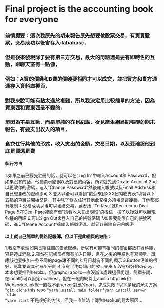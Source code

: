 # Final project is the accounting book for everyone

### 前情提要：這次我原先的期末報告原先想要做股票交易，有買賣股票，交易成功以後會存入dababase，
### 但是後來發現除了要有第三方交易，最大的問題還是要有即時性的互動，跟聊天室有一點像，
### 例如：A買的價錢和B賣的價錢要相同才可以成交，並把買方和賣方通通存入資料庫裡面，
### 對我來說可能有點太過於複雜，所以我決定用比較簡單的方法，因為買東西和賣東西是不變的，
### 單因為不是互動，而是單純的交易紀錄，從兒產生網路記帳簿的期末報告，有要支出收入的項目，
### 食衣住行其他的形式，收入支出的金額，交易日期，以及要確認他到底是買還是賣

#### 執行方法
1.如果之前已經先註冊的話，就可以在”Log In”中輸入Account和 Password，但如果沒有的話，他會顯示錯誤以及對應的內容，所以就先到Create Account
2.可以更改你的密碼，進入”Change Password”然後輸入帳號以及Email Address和自己想要改的密碼即可
3.登入以後可以看到”歡迎來到XXX日常收支表”填寫以下五點的項目並開始交易，其中除了食衣住行其他此空格必須填寫這幾種，其他都沒有限制
4.交易成功以後可以繼續交易，或者按 “To Deal”就Redirect to Deal Page
5.在Deal Page裡面有個”請看收入支出明細”的按鈕，按了以後就可以顯現各種的明細
6.可以Sign Out來登入自己的帳號密碼
7.如果要刪除自己的帳號密碼，進入”Delete Account”後輸入帳號密碼，就可以刪除自己的帳密

#### 以上就自己簡單的網路記帳簿，但以下是此網頁的缺陷：
1.我沒有處理如果已經註冊的帳號密碼，所以有可能有相同的帳密都放在資料庫，容易造成混亂
2.雖然在記帳簿裡面有加入日期，且在之後的明細也有寫顯示，單應該也要多加一些不同的page讓不同的年月日就有不同的顯示
3.Button沒做的很好，應該要跟其他有所分開
4.沒有平均每個月的收入支出
5.沒有很好的deploy，本來想要推到heroku，但graphql apollo一直沒辦法處理這個問題，簡單來說，在local時可以設定localhost，但在一般的網頁上apollo httpLink和WebsockeLink就一直找不到server對應的port，造成失敗
*以下是我的解決方案
    *`git clone` this repo
    *`yarn install main folder` 
    *`yarn install server folder`  
    *`yarn start`
不是很好的方法，但我一直無法上傳到heroku的最大原因...

